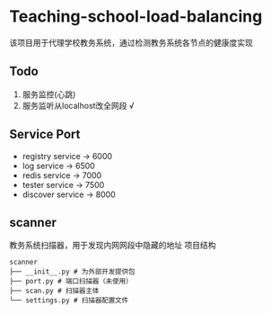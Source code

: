# Teaching-school-load-balancing
该项目用于代理学校教务系统，通过检测教务系统各节点的健康度实现

## Todo
1. 服务监控(心跳)
2. 服务监听从localhost改全网段 √

## Service Port
- registry service -> 6000
- log service -> 6500
- redis service -> 7000
- tester service -> 7500
- discover service -> 8000

## scanner
教务系统扫描器，用于发现内网网段中隐藏的地址
项目结构
```shell
scanner
├── __init__.py # 为外部开发提供包
├── port.py # 端口扫描器（未使用）
├── scan.py # 扫描器主体
└── settings.py # 扫描器配置文件
```
